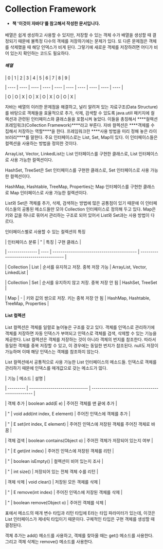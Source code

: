 # Collection Framework 

 

- #### 책 '이것이 자바다'를 참고해서 작성한 문서입니다. 

 

배열은 쉽게 생성하고 사용할 수 있지만, 저장할 수 있는 객체 수가 배열을 생성할 때 결정되기 때문에 불특정 다수의 객체를 저장하기에는 문제가 있다. 또 다른 문제점은 객체를 삭제했을 때 해당 인덱스가 비게 된다. 그렇기에 새로운 객체를 저장하려면 어디가 비어 있는지 확인하는 코드도 필요하다. 

##### 배열 

| 0    | 1    | 2    | 3    | 4    | 5    | 6    | 7    | 8    | 9    | 

| ---- | ---- | ---- | ---- | ---- | ---- | ---- | ---- | ---- | ---- | 

| O    | O    | X    | O    | X    | O    | X    | O    | O    | X    | 

 

자바는 배열의 이러한 문제점을 해결하고, 널리 알려져 있는 자료구조(Data Structure)를 바탕으로 객체들을 효율적으로 추가, 삭제, 검색할 수 있도록 java.utill 패키지에 컬렉션과 관련된 인터페이스와 클래스들을 포함시켜 놓았다. 이들을 총칭해서 ***\*컬렉션 프레임워크(Collection Framework)\****라고 부른다. 자바 컬렉션은 ***\*객체를 수집해서 저장하는 역할\****을 한다. 프레임워크란 ***\*사용 방법을 미리 정해 놓은 라이브러리\****를 말한다. 주요 인터페이스로는 List, Set, Map이 있다. 이 인터페이스들은 컬렉션을 사용하는 방법을 정의한 것이다. 



ArrayList, Vector, LinkedList는 List 인터페이스를 구현한 클래스로, List 인터페이스로 사용 가능한 컬렉션이다. 

HashSet, TreeSet은 Set 인터페이스를 구현한 클래스로, Set 인터페이스로 사용 가능한 컬렉션이다. 

HashMap, Hashtable, TreeMap, Properties는 Map 인터페이스를 구현한 클래스로 Map 인터페이스로 사용 가능한 컬렉션이다. 

List와 Set은 객체를 추가, 삭제, 검색하는 방법에 많은 공통점이 있기 때문에 이 인터페이스들의 공통된 메소드들만 모아 Collection 인터페이스로 정의해 두고 있다. Map은 키와 값을 하나로 묶어서 관리하는 구조로 되어 있어서 List와 Set과는 사용 방법이 다르다. 

인터페이스별로 사용할 수 있는 컬렉션의 특징 

 

| 인터페이스 분류 | "    | 특징                                        | 구현 클래스                             | 

| --------------- | ---- | ------------------------------------------- | --------------------------------------- | 

| Collection      | List | 순서를 유지하고 저장. 중복 저장 가능        | ArrayList, Vector, LinkedList           | 

| Collection      | Set  | 순서를 유지하지 않고 저장. 중복 저장 안 됨  | HashSet, TreeSet                        | 

| Map             | -    | 키와 값의 쌍으로 저장. 키는 중복 저장 안 됨 | HashMap, Hashtable, TreeMap, Properties | 

 

#### List 컬렉션 

 

List 컬렉션은 객체를 일렬로 늘어놓은 구조를 갖고 있다. 객체를 인덱스로 관리하기에 객체를 저장하면 자동 인덱스가 부여되고 인덱스로 객체를 검색,  삭제할 수 있는 기능을 제공한다. List 컬렉션은 객체를 저장하는 것이 아니라 객체의 번지를 참조한다. 따라서 동일한 객체를 중복 저장할 수 있고, 이 경우에는 동일한 번지가 참조된다. null도 저장이 가능하며 이때 해당 인덱스는 객체를 참조하지 않는다. 

List 컬렉션에서 공통적으로 사용 가능한 List 인터페이스의 메소드들. 인덱스로 객체를 관리하기 때문에 인덱스를 매개값으로 갖는 메소드가 많다. 

 

| 기능      | 메소드                         | 설명                                             | 

| --------- | ------------------------------ | ------------------------------------------------ | 

| 객체 추가 | boolean add(E e)               | 주어진 객체를 맨 끝에 추가                       | 

| "         | void add(int index, E element) | 주어진 인덱스에 객체를 추가                      | 

| "         | E set(int index, E element)    | 주어진 인덱스에 저장된 객체를 주어진 객체로 바꿈 | 

| 객체 검색 | boolean contains(Object o)     | 주어진 객체가 저장되어 있는지 여부               | 

| "         | E get(int index)               | 주어진 인덱스에 저장된 객체를 리턴               | 

| "         | boolean isEmpty()              | 컬렉션이 비어 있는지 조사                        | 

| "         | int size()                     | 저장되어 있는 전체 객체 수를 리턴                | 

| 객체 삭제 | void clear()                   | 저장된 모든 객체를 삭제                          | 

| "         | E remove(int index)            | 주어진 인덱스에 저장된 객체를 삭제               | 

| "         | boolean remove(Object o)       | 주어진 객체를 삭제                               | 

 

표에서 메소드의 매개 변수 타입과 리턴 타입에 E라는 타입 파라미터가 있는데, 이것은 List 인터페이스가 제네릭 타입이기 때문이다. 구체적인 타입은 구현 객체를 생성할 때 결정된다. 

객체 추가는 add() 메소드를 사용하고, 객체를 찾아올 때는 get() 메소드를 사용한다. 그리고 객체 삭제는 remove() 메소드를 사용한다.